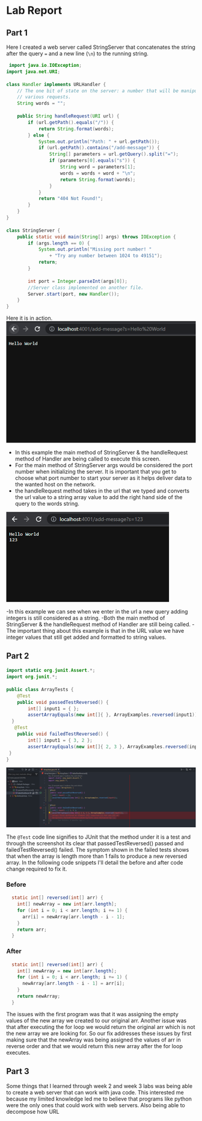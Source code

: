# Lab Report

## Part 1

Here I created a web server called StringServer that concatenates the string after the query ``=`` and a new line (``\n``) to the running string.

```java
 import java.io.IOException;
import java.net.URI;

class Handler implements URLHandler {
    // The one bit of state on the server: a number that will be manipulated by
    // various requests.
    String words = "";

    public String handleRequest(URI url) {
        if (url.getPath().equals("/")) {
            return String.format(words);
        } else {
            System.out.println("Path: " + url.getPath());
            if (url.getPath().contains("/add-message")) {
                String[] parameters = url.getQuery().split("=");
                if (parameters[0].equals("s")) {
                    String word = parameters[1];
                    words = words + word + "\n";
                    return String.format(words);
                }
            }
            return "404 Not Found!";
        }
    }
}

class StringServer {
    public static void main(String[] args) throws IOException {
        if (args.length == 0) {
            System.out.println("Missing port number! "
                + "Try any number between 1024 to 49151");
            return;
        }

        int port = Integer.parseInt(args[0]);
        //Server class implemented on another file.
        Server.start(port, new Handler());
    }
}
```

Here it is in action.\
![Hello World](images/HelloWorld.PNG)

- In this example the main method of StringServer & the handleRequest method of Handler are being called to execute this screen.
- For the main method of StringServer args would be considered the port number when initializing the server. It is important that you get to choose what port number to start your server as it helps deliver data to the wanted host on the network.
- the handleRequest method takes in the url that we typed and converts the url value to a string array value to add the right hand side of the query to the words string.

![integers](images/integers.PNG)

-In this example we can see when we enter in the url a new query adding integers is still considered as a string.
-Both the main method of StringServer & the handleRequest method of Handler are still being called.
-The important thing about this example is that in the URL value we have integer values that still get added and formatted to string values.

## Part 2

```java
import static org.junit.Assert.*;
import org.junit.*;

public class ArrayTests {
    @Test
    public void passedTestReversed() {
        int[] input1 = { };
        assertArrayEquals(new int[]{ }, ArrayExamples.reversed(input1));
  }
   @Test 
    public void failedTestReversed() {
        int[] input1 = { 3, 2 };
        assertArrayEquals(new int[]{ 2, 3 }, ArrayExamples.reversed(input1));
 }
}
```

![tests](images/tests.PNG)

The ``@Test`` code line signifies to JUnit that the method under it is a test and through the screenshot its clear that passedTestReversed() passed and failedTestReversed() failed. The symptom shown in the failed tests shows that when the array is length more than 1 fails to produce a new reversed array. In the following code snippets I'll detail the before and after code change required to fix it.

### Before

```java
  static int[] reversed(int[] arr) {
    int[] newArray = new int[arr.length];
    for (int i = 0; i < arr.length; i += 1) {
      arr[i] = newArray[arr.length - i - 1];
    }
    return arr;
  }
```

### After

```java
  static int[] reversed(int[] arr) {
    int[] newArray = new int[arr.length];
    for (int i = 0; i < arr.length; i += 1) {
      newArray[arr.length - i - 1] = arr[i];
    }
    return newArray;
  }
```

The issues with the first program was that it was assigning the empty values of the new array we created to our original arr. Another issue was that after executing the for loop we would return the original arr which is not the new array we are looking for. So our fix addresses these issues by first making sure that the newArray was being assigned the values of arr in reverse order and that we would return this new array after the for loop executes.

## Part 3

Some things that I learned through week 2 and week 3 labs was being able to create a web server that can work with java code. This interested me because my limited knowledge led me to believe that programs like python were the only ones that could work with web servers. Also being able to decompose how URL
